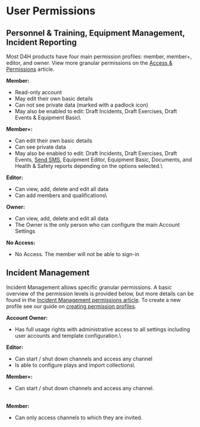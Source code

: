 # User Permissions

## Personnel & Training, Equipment Management, Incident Reporting

Most D4H products have four main permission profiles: member, member+, editor, and owner. View more granular permissions on the [Access & Permissions](../shared-services/access-and-permissions/) article.&#x20;

**Member:**

* Read-only account
* May edit their own basic details
* Can not see private data (marked with a padlock icon)
* May also be enabled to edit: Draft Incidents, Draft Exercises, Draft Events & Equipment Basic\


**Member+:**

* Can edit their own basic details
* Can see private data
* May also be enabled to edit: Draft Incidents, Draft Exercises, Draft Events, [Send SMS](../personnel-and-training/personnel-and-training-integrations/), Equipment Editor, Equipment Basic, Documents, and Health & Safety reports depending on the options selected.\


**Editor:**

* Can view, add, delete and edit all data
* Can add members and qualifications\


**Owner:**

* Can view, add, delete and edit all data
* The Owner is the only person who can configure the main Account Settings



**No Access:**

* No Access. The member will not be able to sign-in

## Incident Management

Incident Management allows specific granular permissions. A basic overview of the permission levels is provided below, but more details can be found in the [Incident Management permissions article](../incident-management/admin-area/incident-management-settings/permission-profiles.md). To create a new profile see our guide on [creating permission profiles](../incident-management/admin-area/incident-management-settings/permission-profiles.md).

**Account Owner:**&#x20;

* Has full usage rights with administrative access to all settings including user accounts and template configuration.\


**Editor:**&#x20;

* Can start / shut down channels and access any channel
* Is able to configure plays and import collections\


**Member+:**&#x20;

* Can start / shut down channels and access any channel.

\
**Member:**&#x20;

* Can only access channels to which they are invited.
